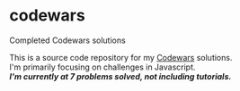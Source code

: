 # codewars
Completed Codewars solutions

This is a source code repository for my [Codewars](https://www.codewars.com) solutions.  
I'm primarily focusing on challenges in Javascript.  
***I'm currently at 7 problems solved, not including tutorials.***